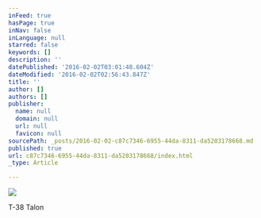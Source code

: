 ```yaml
---
inFeed: true
hasPage: true
inNav: false
inLanguage: null
starred: false
keywords: []
description: ''
datePublished: '2016-02-02T03:01:48.604Z'
dateModified: '2016-02-02T02:56:43.847Z'
title: ''
author: []
authors: []
publisher:
  name: null
  domain: null
  url: null
  favicon: null
sourcePath: _posts/2016-02-02-c87c7346-6955-44da-8311-da5203178668.md
published: true
url: c87c7346-6955-44da-8311-da5203178668/index.html
_type: Article

---
```

![](https://the-grid-user-content.s3-us-west-2.amazonaws.com/e5fe29ca-a5a2-41f8-9abf-c8efdb1afb96.jpg)

T-38 Talon